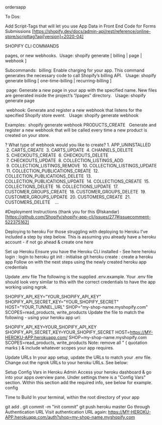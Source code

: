 ordersapp
 
To Dos:

Add Script-Tags that will let you use App Data in Front End Code for Forms Submissions
[https://shopify.dev/docs/admin-api/rest/reference/online-store/scripttag?api[version]=2020-04]


SHOPIFY CLI COMMANDS

pages, or new webhooks.
 Usage: shopify generate [ billing | page | webhook ]

Subcommands:
 billing: Enable charging for your app. This command generates the necessary code to call Shopify’s billing API.
  Usage: shopify generate billing [ one-time-billing | recurring-billing ]

 page: Generate a new page in your app with the specified name. New files are generated inside the project’s “/pages” directory.
  Usage: shopify generate page <pagename>

 webhook: Generate and register a new webhook that listens for the specified Shopify store event.
  Usage: shopify generate webhook <type>

Examples:
 shopify generate webhook PRODUCTS_CREATE
  Generate and register a new webhook that will be called every time a new product is created on your store.


? What type of webhook would you like to create? 
 1. APP_UNINSTALLED
 2. CARTS_CREATE
 3. CARTS_UPDATE
 4. CHANNELS_DELETE
 5. CHECKOUTS_CREATE
 6. CHECKOUTS_DELETE
 7. CHECKOUTS_UPDATE
 8. COLLECTION_LISTINGS_ADD
 9. COLLECTION_LISTINGS_REMOVE
 10. COLLECTION_LISTINGS_UPDATE
 11. COLLECTION_PUBLICATIONS_CREATE
 12. COLLECTION_PUBLICATIONS_DELETE
 13. COLLECTION_PUBLICATIONS_UPDATE
 14. COLLECTIONS_CREATE
 15. COLLECTIONS_DELETE
 16. COLLECTIONS_UPDATE
 17. CUSTOMER_GROUPS_CREATE
 18. CUSTOMER_GROUPS_DELETE
 19. CUSTOMER_GROUPS_UPDATE
 20. CUSTOMERS_CREATE
 21. CUSTOMERS_DELETE
   ...

#Deployment Instructions (thank you for this @Iskandar)
[https://github.com/Shopify/shopify-app-cli/issues/277#issuecomment-522375162]

Deploying to heroku
For those struggling with deploying to Heroku I've included a step by step below.
This is assuming you already have a heroku account - if not go ahead & create one here

Set up Heroku
Ensure you have the Heroku CLI installed - See here
heroku login : login to heroku
git init : initialise git
heroku create : create a heroku app
Follow on with the next steps using the newly created heroku app credentials

Update .env file
The following is the supplied .env.example. Your .env file should look very similar to this with the correct credentials to have the app working using ngrok.

SHOPIFY_API_KEY="YOUR_SHOPIFY_API_KEY"
SHOPIFY_API_SECRET_KEY="YOUR_SHOPIFY_SECRET"
HOST="YOUR_TUNNEL_URL"
SHOP="my-shop-name.myshopify.com"
SCOPES=read_products, write_products
Update the file to match the following - using your heroku app url:

SHOPIFY_API_KEY=YOUR_SHOPIFY_API_KEY
SHOPIFY_API_SECRET_KEY=YOUR_SHOPIFY_SECRET
HOST=https://MY-HEROKU-APP.herokuapp.com/
SHOP=my-shop-name.myshopify.com
SCOPES=read_products, write_products
Note: remove all " ( quotation marks ) & include whatever scopes your app requires.

Update URLs
In your app setup, update the URLs to match your .env file. Change out the ngrok URLs to your heroku URLs. See below:


Setup Config Vars in Heroku Admin
Access your heroku dashboard & go into your apps overview pane.
Under settings there is a "Config Vars" section.
Within this section add the required info, see below for example.
config

Time to Build
In your terminal, within the root directory of your app

git add .
git commit -m "init commit"
git push heroku master
Go through Authentication URL
Visit authentication URL again:
https://MY-HEROKU-APP.herokuapp.com/auth?shop=my-shop-name.myshopify.com

